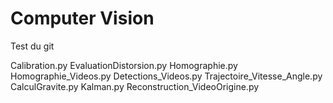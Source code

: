 # Computer Vision

Test du git

Calibration.py
EvaluationDistorsion.py
Homographie.py
Homographie_Videos.py
Detections_Videos.py
Trajectoire_Vitesse_Angle.py
CalculGravite.py
Kalman.py
Reconstruction_VideoOrigine.py